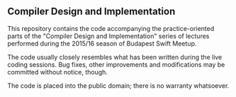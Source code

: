 Compiler Design and Implementation
--------

This repository contains the code accompanying the practice-oriented
parts of the "Compiler Design and Implementation" series of lectures
performed during the 2015/16 season of Budapest Swift Meetup.

The code usually closely resembles what has been written during
the live coding sessions. Bug fixes, other improvements and
modifications may be committed without notice, though.

The code is placed into the public domain; there is no warranty
whatsoever.
